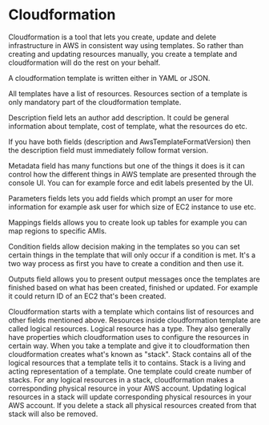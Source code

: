 <h1>Cloudformation</h1>

Cloudformation is a tool that lets you create, update and delete infrastructure in AWS in consistent way using templates. So rather than creating and updating resources manually, you create a template and cloudformation will do the rest on your behalf.

A cloudformation template is written either in YAML or JSON.

All templates have a list of resources. Resources section of a template is only mandatory part of the cloudformation template.

Description field lets an author add description. It could be general information about template, cost of template, what the resources do etc.

If you have both fields (description and AwsTemplateFormatVersion) then the description field must immediately follow format version.

Metadata field has many functions but one of the things it does is it can control how the different things in AWS template are presented through the console UI. You can for example force and edit labels presented by the UI.

Parameters fields lets you add fields which prompt an user for more information for example ask user for which size of EC2 instance to use etc.

Mappings fields allows you to create look up tables for example you can map regions to specific AMIs.

Condition fields allow decision making in the templates so you can set certain things in the template that will only occur if a condition is met. It's a two way process as first you have to create a condition and then use it.

Outputs field allows you to present output messages once the templates are finished based on what has been created, finished or updated. For example it could return ID of an EC2 that's been created.

Cloudformation starts with a template which contains list of resources and other fields mentioned above. Resources inside cloudformation template are called logical resources. Logical resource has a type. They also generally have properties which cloudformation uses to configure the resources in certain way. When you take a template and give it to cloudformation then cloudformation creates what's known as "stack". Stack contains all of the logical resources that a template tells it to contains. Stack is a living and acting representation of a template. One template could create number of stacks. For any logical resources in a stack, cloudformation makes a corresponding physical resource in your AWS account. Updating logical resources in a stack will update corresponding physical resources in your AWS account. If you delete a stack all physical resources created from that stack will also be removed.